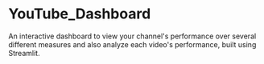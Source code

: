 # YouTube_Dashboard
An interactive dashboard to view your channel's performance over several different measures and also analyze each video's performance, built using Streamlit.
